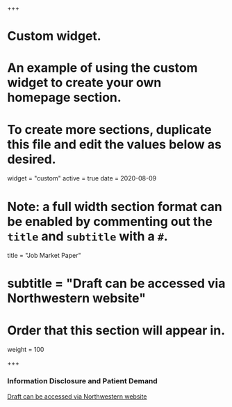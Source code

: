 +++
# Custom widget.
# An example of using the custom widget to create your own homepage section.
# To create more sections, duplicate this file and edit the values below as desired.
widget = "custom"
active = true
date = 2020-08-09

# Note: a full width section format can be enabled by commenting out the `title` and `subtitle` with a `#`.
title = "Job Market Paper"
# subtitle =   "Draft can be accessed via Northwestern website"

# Order that this section will appear in.
weight = 100

+++
### Information Disclosure and Patient Demand

[Draft can be accessed via Northwestern website](https://sites.northwestern.edu/nicoleholz/)

